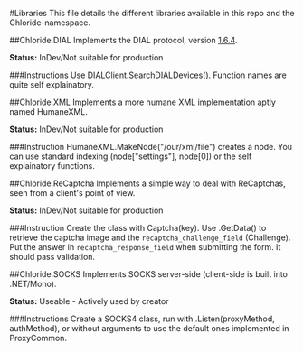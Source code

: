#Libraries
This file details the different libraries available in this repo and the Chloride-namespace.

##Chloride.DIAL
Implements the DIAL protocol, version [1.6.4](http://www.dial-multiscreen.org/dial-protocol-specification/DIAL-2ndScreenProtocol-1.6.4.pdf?attredirects=0&d=1).

**Status:** InDev/Not suitable for production

###Instructions
Use DIALClient.SearchDIALDevices(). Function names are quite self explainatory.

##Chloride.XML
Implements a more humane XML implementation aptly named HumaneXML.

**Status:** InDev/Not suitable for production

###Instruction
HumaneXML.MakeNode("/our/xml/file") creates a node. You can use standard indexing (node["settings"], node[0])
or the self explainatory functions.

##Chloride.ReCaptcha
Implements a simple way to deal with ReCaptchas, seen from a client's point of view.

**Status:** InDev/Not suitable for production

###Instruction
Create the class with Captcha(key). Use .GetData() to retrieve the captcha image and the `recaptcha_challenge_field` (Challenge).
Put the answer in `recaptcha_response_field` when submitting the form. It should pass validation.

##Chloride.SOCKS
Implements SOCKS server-side (client-side is built into .NET/Mono).

**Status:** Useable - Actively used by creator

###Instructions
Create a SOCKS4 class, run with .Listen(proxyMethod, authMethod), or without arguments to use the default ones implemented in ProxyCommon.